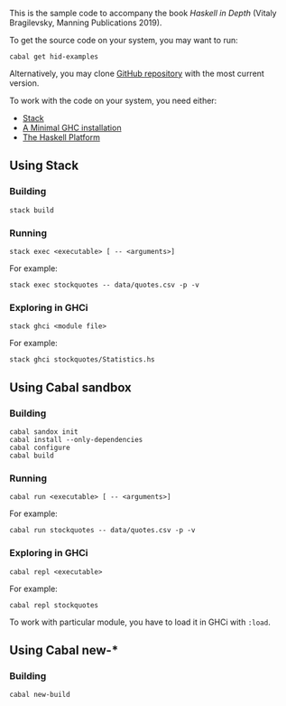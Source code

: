 This is the sample code to accompany the book *Haskell in Depth* (Vitaly Bragilevsky, Manning Publications 2019). 

To get the source code on your system, you may want to run:
```
cabal get hid-examples
```
Alternatively, you may clone [GitHub repository](https://github.com/bravit/hid-examples/) with the most current version.


To work with the code on your system, you need either:

* [Stack](http://haskellstack.org)
* [A Minimal GHC installation](https://www.haskell.org/downloads)
* [The Haskell Platform](https://www.haskell.org/platform/)


## Using Stack

### Building

```
stack build
```

### Running

```
stack exec <executable> [ -- <arguments>]
```
For example:

```
stack exec stockquotes -- data/quotes.csv -p -v
```

### Exploring in GHCi

```
stack ghci <module file>
```

For example:

```
stack ghci stockquotes/Statistics.hs
```

## Using Cabal sandbox

### Building

```
cabal sandox init
cabal install --only-dependencies
cabal configure
cabal build
```

### Running

```
cabal run <executable> [ -- <arguments>]
```

For example:

```
cabal run stockquotes -- data/quotes.csv -p -v
```

### Exploring in GHCi

```
cabal repl <executable>
```

For example:

```
cabal repl stockquotes
```

To work with particular module, you have to load it in GHCi with `:load`.


## Using Cabal new-*

### Building

```
cabal new-build
```

